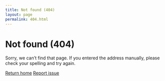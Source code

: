 ```yaml
---
title: Not found (404)
layout: page
permalink: 404.html
---
```


# Not found (404)

Sorry, we can’t find that page. If you entered the address manually, please check your spelling and try again.

<a class="usa-button usa-button" href="../#">Return home</a>
<a class="usa-button usa-button-secondary" href="https://github.com/novelmc">Report issue</a>
